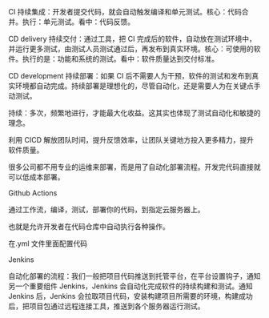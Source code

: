 CI 持续集成：开发者提交代码，就会自动触发编译和单元测试。核心：代码合并。执行：单元测试。看中：代码反馈。

CD delivery 持续交付：通过工具，把 CI 完成后的软件，自动放在测试环境中，并运行更多测试，由测试人员测试通过后，再发布到真实环境。核心：可使用的软件。执行的是：功能和系统的测试。看中：软件质量达到交付标准。

CD development 持续部署：如果 CI 后不需要人为干预，软件的测试和发布到真实环境都自动完成。持续部署是理想化的，尽管自动化，还是需要人为在关键点手动测试。

持续：多次，频繁地进行，才能最大化收益。这其实也体现了测试自动化和敏捷的理念。

利用 CICD 解放团队时间，提升反馈效率，让团队关键地方投入更多精力，提升软件质量。

很多公司都不用专业的运维来部署，而是用了自动化部署流程。开发完代码直接就可以低成本部署。

Github Actions

通过工作流，编译，测试，部署你的代码，到指定云服务器上。

也就是允许开发者在代码仓库中自动执行各种操作。

在.yml 文件里面配置代码

Jenkins

自动化部署的流程：我们一般把项目代码推送到托管平台，在平台设置钩子，通知另一个重要组件 Jenkins，Jenkins 会自动化完成软件的持续构建和测试。通知 Jenkins 后，Jenkins 会拉取项目代码，安装构建项目所需要的环境，构建成功后，把项目包通过远程连接工具，推送到各个服务器运行测试。
